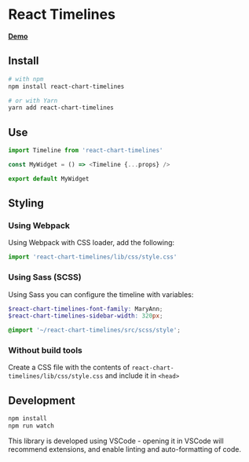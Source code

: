 # React Timelines

[**Demo**](https://jsainsburyplc.github.io/react-chart-timelines/)

## Install

```sh
# with npm
npm install react-chart-timelines

# or with Yarn
yarn add react-chart-timelines
```

## Use

```js
import Timeline from 'react-chart-timelines'

const MyWidget = () => <Timeline {...props} />

export default MyWidget
```

## Styling

### Using Webpack

Using Webpack with CSS loader, add the following:

```js
import 'react-chart-timelines/lib/css/style.css'
```

### Using Sass (SCSS)

Using Sass you can configure the timeline with variables:

```scss
$react-chart-timelines-font-family: MaryAnn;
$react-chart-timelines-sidebar-width: 320px;

@import '~/react-chart-timelines/src/scss/style';
```

### Without build tools

Create a CSS file with the contents of `react-chart-timelines/lib/css/style.css` and include it in `<head>`

## Development

```sh
npm install
npm run watch
```

This library is developed using VSCode - opening it in VSCode will recommend extensions, and enable linting and auto-formatting of code.
